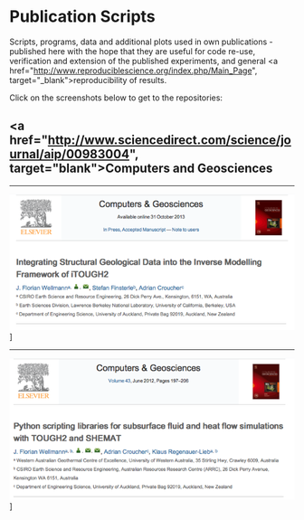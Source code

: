Publication Scripts
===================

Scripts, programs, data and additional plots used in own publications - published here 
with the hope that they are useful for code re-use, verification and extension of the
published experiments, and general <a href="http://www.reproduciblescience.org/index.php/Main_Page", target="_blank">reproducibility of results</a>.

Click on the screenshots below to get to the repositories:

<a href="http://www.sciencedirect.com/science/journal/aip/00983004", target="blank">Computers and Geosciences</a>
-----

___

<a href="CAGEO/CAGEO_2013">![Screenshot Computers and Geosciences page](CAGEO/doc/images/CAGEO_2013.png?raw=true)]</a>

___

<a href="CAGEO/CAGEO_2012">![Screenshot Computers and Geosciences page](CAGEO/doc/images/CAGEO_2012.png?raw=true)]</a>


